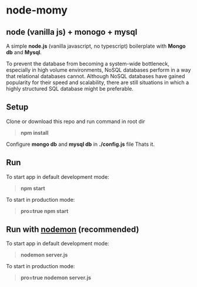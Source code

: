 # node-momy 
## node (vanilla js) + monogo + mysql

A simple **node.js** (vanilla javascript, no typescript) boilerplate with **Mongo db** and **Mysql**.

To prevent the database from becoming a system-wide bottleneck, especially in high volume environments, NoSQL databases perform in a way that relational databases cannot.
Although NoSQL databases have gained popularity for their speed and scalability, there are still situations in which a highly structured SQL database might be preferable.

## Setup
Clone or download this repo and run command in root dir
> **npm install**

Configure **mongo db** and **mysql db** in **./config.js** file
Thats it.

##  Run
To start app in default development mode:
> **npm start** 

To start in production mode:
> **pro=true npm start**

##  Run with [nodemon](https://www.npmjs.com/package/nodemon) (recommended)
To start app in default development mode:
> **nodemon server.js** 

To start in production mode:
> **pro=true nodemon server.js**